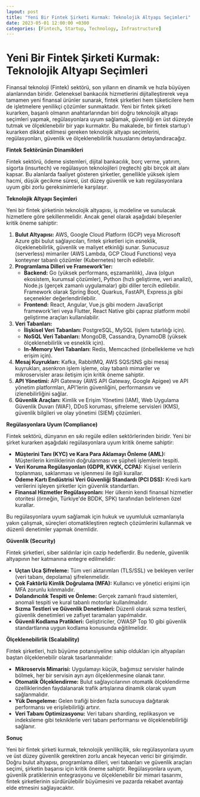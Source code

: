 ```yaml
---
layout: post
title: "Yeni Bir Fintek Şirketi Kurmak: Teknolojik Altyapı Seçimleri"
date: 2023-05-01 12:00:00 +0300
categories: [Fintech, Startup, Technology, Infrastructure]
---
```


# Yeni Bir Fintek Şirketi Kurmak: Teknolojik Altyapı Seçimleri

Finansal teknoloji (Fintek) sektörü, son yılların en dinamik ve hızla büyüyen alanlarından biridir. Geleneksel bankacılık hizmetlerini dijitalleştirerek veya tamamen yeni finansal ürünler sunarak, fintek şirketleri hem tüketicilere hem de işletmelere yenilikçi çözümler sunmaktadır. Yeni bir fintek şirketi kurarken, başarılı olmanın anahtarlarından biri doğru teknolojik altyapı seçimleri yapmak, regülasyonlara uyum sağlamak, güvenliği en üst düzeyde tutmak ve ölçeklenebilir bir yapı kurmaktır. Bu makalede, bir fintek startup'ı kurarken dikkat edilmesi gereken teknolojik altyapı seçimlerini, regülasyonları, güvenlik ve ölçeklenebilirlik hususlarını detaylandıracağız.

**Fintek Sektörünün Dinamikleri**

Fintek sektörü, ödeme sistemleri, dijital bankacılık, borç verme, yatırım, sigorta (insurtech) ve regülasyon teknolojileri (regtech) gibi birçok alt alanı kapsar. Bu alanlarda faaliyet gösteren şirketler, genellikle yüksek işlem hacmi, düşük gecikme süresi, üst düzey güvenlik ve katı regülasyonlara uyum gibi zorlu gereksinimlerle karşılaşır.

**Teknolojik Altyapı Seçimleri**

Yeni bir fintek şirketinin teknolojik altyapısı, iş modeline ve sunulacak hizmetlere göre şekillenmelidir. Ancak genel olarak aşağıdaki bileşenler kritik öneme sahiptir:

1.  **Bulut Altyapısı:** AWS, Google Cloud Platform (GCP) veya Microsoft Azure gibi bulut sağlayıcıları, fintek şirketleri için esneklik, ölçeklenebilirlik, güvenlik ve maliyet etkinliği sunar. Sunucusuz (serverless) mimariler (AWS Lambda, GCP Cloud Functions) veya konteyner tabanlı çözümler (Kubernetes) tercih edilebilir.
2.  **Programlama Dilleri ve Framework'ler:**
    *   **Backend:** Go (yüksek performans, eşzamanlılık), Java (olgun ekosistem, kurumsal çözümler), Python (hızlı geliştirme, veri analizi), Node.js (gerçek zamanlı uygulamalar) gibi diller tercih edilebilir. Framework olarak Spring Boot, Quarkus, FastAPI, Express.js gibi seçenekler değerlendirilebilir.
    *   **Frontend:** React, Angular, Vue.js gibi modern JavaScript framework'leri veya Flutter, React Native gibi çapraz platform mobil geliştirme araçları kullanılabilir.
3.  **Veri Tabanları:**
    *   **İlişkisel Veri Tabanları:** PostgreSQL, MySQL (işlem tutarlılığı için).
    *   **NoSQL Veri Tabanları:** MongoDB, Cassandra, DynamoDB (yüksek ölçeklenebilirlik ve esneklik için).
    *   **In-Memory Veri Tabanları:** Redis, Memcached (önbellekleme ve hızlı erişim için).
4.  **Mesaj Kuyrukları:** Kafka, RabbitMQ, AWS SQS/SNS gibi mesaj kuyrukları, asenkron işlem işleme, olay tabanlı mimariler ve mikroservisler arası iletişim için kritik öneme sahiptir.
5.  **API Yönetimi:** API Gateway (AWS API Gateway, Google Apigee) ve API yönetim platformları, API'lerin güvenliğini, performansını ve izlenebilirliğini sağlar.
6.  **Güvenlik Araçları:** Kimlik ve Erişim Yönetimi (IAM), Web Uygulama Güvenlik Duvarı (WAF), DDoS koruması, şifreleme servisleri (KMS), güvenlik bilgileri ve olay yönetimi (SIEM) çözümleri.

**Regülasyonlara Uyum (Compliance)**

Fintek sektörü, dünyanın en sıkı regüle edilen sektörlerinden biridir. Yeni bir şirket kurarken aşağıdaki regülasyonlara uyum kritik öneme sahiptir:

*   **Müşterini Tanı (KYC) ve Kara Para Aklamayı Önleme (AML):** Müşterilerin kimliklerinin doğrulanması ve şüpheli işlemlerin tespiti.
*   **Veri Koruma Regülasyonları (GDPR, KVKK, CCPA):** Kişisel verilerin toplanması, saklanması ve işlenmesi ile ilgili kurallar.
*   **Ödeme Kartı Endüstrisi Veri Güvenliği Standardı (PCI DSS):** Kredi kartı verilerini işleyen şirketler için güvenlik standartları.
*   **Finansal Hizmetler Regülasyonları:** Her ülkenin kendi finansal hizmetler otoritesi (örneğin, Türkiye'de BDDK, SPK) tarafından belirlenen özel kurallar.

Bu regülasyonlara uyum sağlamak için hukuk ve uyumluluk uzmanlarıyla yakın çalışmak, süreçleri otomatikleştiren regtech çözümlerini kullanmak ve düzenli denetimler yapmak önemlidir.

**Güvenlik (Security)**

Fintek şirketleri, siber saldırılar için cazip hedeflerdir. Bu nedenle, güvenlik altyapının her katmanına entegre edilmelidir:

*   **Uçtan Uca Şifreleme:** Tüm veri aktarımları (TLS/SSL) ve bekleyen veriler (veri tabanı, depolama) şifrelenmelidir.
*   **Çok Faktörlü Kimlik Doğrulama (MFA):** Kullanıcı ve yönetici erişimi için MFA zorunlu kılınmalıdır.
*   **Dolandırıcılık Tespiti ve Önleme:** Gerçek zamanlı fraud sistemleri, anomali tespiti ve kural tabanlı motorlar kullanılmalıdır.
*   **Sızma Testleri ve Güvenlik Denetimleri:** Düzenli olarak sızma testleri, güvenlik denetimleri ve zafiyet taramaları yapılmalıdır.
*   **Güvenli Kodlama Pratikleri:** Geliştiriciler, OWASP Top 10 gibi güvenlik standartlarına uygun kodlama konusunda eğitilmelidir.

**Ölçeklenebilirlik (Scalability)**

Fintek şirketleri, hızlı büyüme potansiyeline sahip oldukları için altyapıları baştan ölçeklenebilir olarak tasarlanmalıdır:

*   **Mikroservis Mimarisi:** Uygulamayı küçük, bağımsız servisler halinde bölmek, her bir servisin ayrı ayrı ölçeklenmesine olanak tanır.
*   **Otomatik Ölçeklendirme:** Bulut sağlayıcılarının otomatik ölçeklendirme özelliklerinden faydalanarak trafik artışlarına dinamik olarak uyum sağlanmalıdır.
*   **Yük Dengeleme:** Gelen trafiği birden fazla sunucuya dağıtarak performansı ve erişilebilirliği artırır.
*   **Veri Tabanı Optimizasyonu:** Veri tabanı sharding, replikasyon ve indeksleme gibi tekniklerle veri tabanı performansı ve ölçeklenebilirliği sağlanır.

**Sonuç**

Yeni bir fintek şirketi kurmak, teknolojik yenilikçilik, sıkı regülasyonlara uyum ve üst düzey güvenlik gerektiren zorlu ancak heyecan verici bir girişimdir. Doğru bulut altyapısı, programlama dilleri, veri tabanları ve güvenlik araçları seçimi, şirketin başarısı için kritik öneme sahiptir. Regülasyonlara uyum, güvenlik pratiklerinin entegrasyonu ve ölçeklenebilir bir mimari tasarımı, fintek şirketlerinin sürdürülebilir büyümesini ve pazarda rekabet avantajı elde etmesini sağlayacaktır.